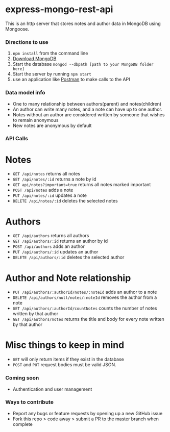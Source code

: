 # express-mongo-rest-api

This is an http server that stores notes and author data in MongoDB using Mongoose.

### Directions to use
1. `npm install` from the command line
2.  [Download MongoDB](https://www.mongodb.com/download-center#community)
3.  Start the database `mongod --dbpath [path to your MongoDB folder here]`
4.  Start the server by running `npm start`  
5. use an application like [Postman](https://www.getpostman.com/) to make calls to the API

### Data model info
- One to many relationship between authors(parent) and notes(children)
- An author can write many notes, and a note can have up to one author.
- Notes without an author are considered written by someone that wishes to remain anonymous
- New notes are anonymous by default

### API Calls

# Notes
- `GET /api/notes` returns all notes
- `GET /api/notes/:id` returns a note by id
- `GET api/notes?important=true` returns all notes marked important
- `POST /api/notes` adds a note
- `PUT /api/notes/:id` updates a note
- `DELETE /api/notes/:id` deletes the selected notes

# Authors
- `GET /api/authors` returns all authors
- `GET /api/authors/:id` returns an author by id
- `POST /api/authors` adds an author
- `PUT /api/authors/:id` updates an author
- `DELETE /api/authors/:id` deletes the selected author

# Author and Note relationship
- `PUT /api/authors/:authorId/notes/:noteId` adds an author to a note
- `DELETE /api/authors/null/notes/:noteId` removes the author from a note
- `GET /api/authors/:authorId/countNotes` counts the number of notes written by that author
- `GET /api/authors/notes` returns the title and body for every note written by that author

# Misc things to keep in mind
- `GET` will only return items if they exist in the database
- `POST` and `PUT` request bodies must be valid JSON.

### Coming soon
- Authentication and user management

### Ways to contribute
- Report any bugs or feature requests by opening up a new GitHub issue
- Fork this repo > code away > submit a PR to the master branch when complete
